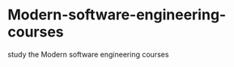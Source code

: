 Modern-software-engineering-courses
===================================

study the Modern software engineering courses
